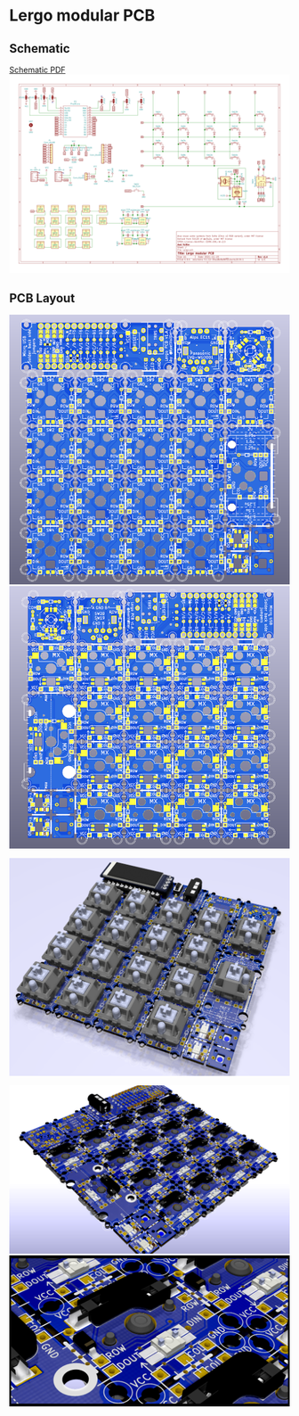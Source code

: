 # Lergo modular PCB

## Schematic
[Schematic PDF](Doc/Lergo-schematic.pdf?raw=true)
[![Schematic](images/Lergo-schematic.png)](images/Lergo-schematic.png?raw=true)

## PCB Layout
[![Top isometric view](images/Lergo-top-iso.png)](images/Lergo-top-iso.png?raw=true)
[![Bottom isometric view](images/Lergo-bottom-iso.png)](images/Lergo-bottom-iso.png?raw=true)

[![Top 3D view](images/Lergo-top.png)](images/Lergo-top.png?raw=true)

[![Bottom 3D view](images/Lergo-bottom.png)](images/Lergo-bottom.png?raw=true)
[![Bottom 3D view closeup](images/Lergo-bottom-closeup.png)](images/Lergo-bottom-closeup.png?raw=true)
